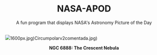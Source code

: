 <div align="center">
  <h1>
    NASA-APOD
  </h1>
</div>
  
<div align="center">
  A fun program that displays NASA's Astronomy Picture of the Day
</div>

<br>

![](https://apod.nasa.gov/apod/image/2411/Ngc6888Hoo_Aro_2466.jpg)1600px.jpg)Circumpolarv2comentada.jpg)

<p align = "center">
  <b>NGC 6888: The Crescent Nebula</b>
</p>
